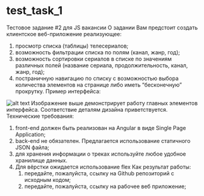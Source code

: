 # test_task_1

Тестовое задание #2 для JS вакансии
О задании
Вам предстоит создать клиентское веб-приложение реализующее:
1.	просмотр списка (таблицы) телесериалов;
2.	возможность фильтрации списка по полям (канал, жанр, год);
3.	возможность сортировки сериалов в списке по значениям различных полей (название сериала, продолжительность, канал, жанр, год);
4.	постраничную навигацию по списку с возможностью выбора количества элементов на странице либо иметь “бесконечную” прокрутку.
Пример интерфейса:
 

![alt text](https://prnt.sc/1sv5rnp)
Изображение выше демонстрирует работу главных элементов интерфейса. Соответствие деталям дизайна приветствуется.
Технические требования:
1.	front-end должен быть реализован на Angular в виде Single Page Application;
2.	back-end не обязателен. Предлагается использование статичного JSON файла;
3.	для хранения информации о треках используйте любое удобное хранилище данных.
4.	Для вёрстки ожидается использование flex
Как результат работы:
    1. передайте, пожалуйста, ссылку на Github репозиторий с исходным кодом;
    2. передайте, пожалуйста, ссылку на рабочее веб приложение;
